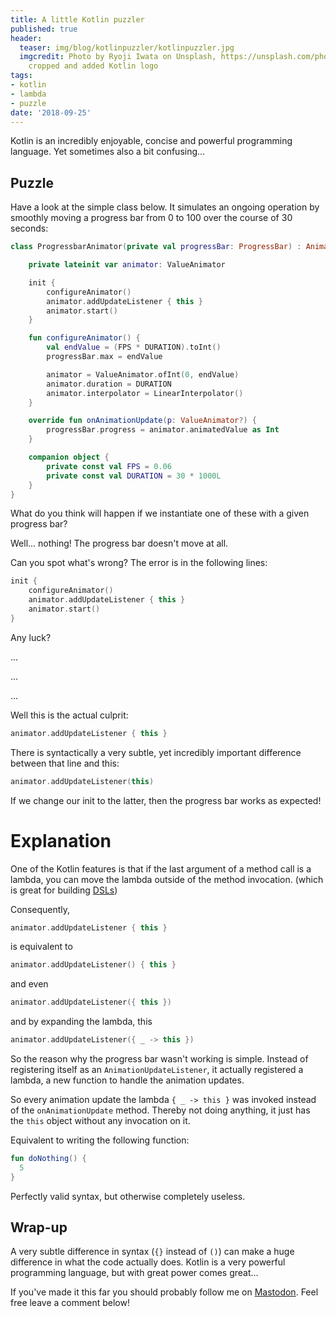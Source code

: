 ```yaml
---
title: A little Kotlin puzzler
published: true
header:
  teaser: img/blog/kotlinpuzzler/kotlinpuzzler.jpg
  imgcredit: Photo by Ryoji Iwata on Unsplash, https://unsplash.com/photos/5siQcvSxCP8,
    cropped and added Kotlin logo
tags:
- kotlin
- lambda
- puzzle
date: '2018-09-25'
---
```


Kotlin is an incredibly enjoyable, concise and powerful programming language. Yet sometimes also a bit confusing...

## Puzzle
Have a look at the simple class below. It simulates an ongoing operation by smoothly moving a progress bar from 0 to 100 over the course of 30 seconds:

```kotlin
class ProgressbarAnimator(private val progressBar: ProgressBar) : AnimatorUpdateListener {

    private lateinit var animator: ValueAnimator

    init {
        configureAnimator()
        animator.addUpdateListener { this }
        animator.start()
    }

    fun configureAnimator() {
        val endValue = (FPS * DURATION).toInt()
        progressBar.max = endValue

        animator = ValueAnimator.ofInt(0, endValue)
        animator.duration = DURATION
        animator.interpolator = LinearInterpolator()
    }

    override fun onAnimationUpdate(p: ValueAnimator?) {
        progressBar.progress = animator.animatedValue as Int
    }

    companion object {
        private const val FPS = 0.06
        private const val DURATION = 30 * 1000L
    }
}

```

What do you think will happen if we instantiate one of these with a given progress bar?

Well... nothing! The progress bar doesn't move at all.

Can you spot what's wrong? The error is in the following lines:

```kotlin    
init {
    configureAnimator()
    animator.addUpdateListener { this }
    animator.start()
}
```
Any luck?

...

...

...

Well this is the actual culprit:

```kotlin
animator.addUpdateListener { this }
````

There is syntactically a very subtle, yet incredibly important difference between that line and this:

```kotlin
animator.addUpdateListener(this)
```

If we change our init to the latter, then the progress bar works as expected!

# Explanation
One of the Kotlin features is that if the last argument of a method call is a lambda, you can move the lambda outside of the method invocation. (which is great for building [DSLs](https://proandroiddev.com/writing-dsls-in-kotlin-part-1-7f5d2193f277))

Consequently,

```kotlin
animator.addUpdateListener { this }
````

is equivalent to

```kotlin
animator.addUpdateListener() { this }
````

and even

```kotlin
animator.addUpdateListener({ this })
````

and by expanding the lambda, this

```kotlin
animator.addUpdateListener({ _ -> this })
````

So the reason why the progress bar wasn't working is simple. Instead of registering itself as an `AnimationUpdateListener`, it actually registered a lambda, a new function to handle the animation updates.

So every animation update the lambda `{ _ -> this }` was invoked instead of the `onAnimationUpdate` method. Thereby not doing anything, it just has the `this` object without any invocation on it.

Equivalent to writing the following function:

```kotlin
fun doNothing() {
  5
}
````

Perfectly valid syntax, but otherwise completely useless.

## Wrap-up
A very subtle difference in syntax (`{}` instead of `()`) can make a huge difference in what the code actually does. Kotlin is a very powerful programming language, but with great power comes great...

If you've made it this far you should probably follow me on [Mastodon](https://androiddev.social/@Jeroenmols). Feel free leave a comment below!
